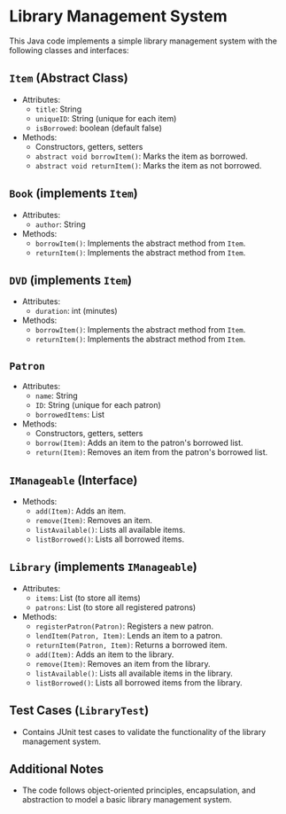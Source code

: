 # Library Management System

This Java code implements a simple library management system with the following classes and interfaces:

## `Item` (Abstract Class)
- Attributes:
    - `title`: String
    - `uniqueID`: String (unique for each item)
    - `isBorrowed`: boolean (default false)
- Methods:
    - Constructors, getters, setters
    - `abstract void borrowItem()`: Marks the item as borrowed.
    - `abstract void returnItem()`: Marks the item as not borrowed.

## `Book` (implements `Item`)
- Attributes:
    - `author`: String
- Methods:
    - `borrowItem()`: Implements the abstract method from `Item`.
    - `returnItem()`: Implements the abstract method from `Item`.

## `DVD` (implements `Item`)
- Attributes:
    - `duration`: int (minutes)
- Methods:
    - `borrowItem()`: Implements the abstract method from `Item`.
    - `returnItem()`: Implements the abstract method from `Item`.

## `Patron`
- Attributes:
    - `name`: String
    - `ID`: String (unique for each patron)
    - `borrowedItems`: List<Item>
- Methods:
    - Constructors, getters, setters
    - `borrow(Item)`: Adds an item to the patron's borrowed list.
    - `return(Item)`: Removes an item from the patron's borrowed list.

## `IManageable` (Interface)
- Methods:
    - `add(Item)`: Adds an item.
    - `remove(Item)`: Removes an item.
    - `listAvailable()`: Lists all available items.
    - `listBorrowed()`: Lists all borrowed items.

## `Library` (implements `IManageable`)
- Attributes:
    - `items`: List<Item> (to store all items)
    - `patrons`: List<Patron> (to store all registered patrons)
- Methods:
    - `registerPatron(Patron)`: Registers a new patron.
    - `lendItem(Patron, Item)`: Lends an item to a patron.
    - `returnItem(Patron, Item)`: Returns a borrowed item.
    - `add(Item)`: Adds an item to the library.
    - `remove(Item)`: Removes an item from the library.
    - `listAvailable()`: Lists all available items in the library.
    - `listBorrowed()`: Lists all borrowed items from the library.

## Test Cases (`LibraryTest`)
- Contains JUnit test cases to validate the functionality of the library management system.

## Additional Notes
- The code follows object-oriented principles, encapsulation, and abstraction to model a basic library management system.
